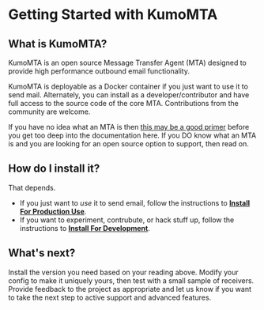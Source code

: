 # Getting Started with KumoMTA

## What is KumoMTA?

KumoMTA is an open source Message Transfer Agent (MTA) designed to provide high performance outbound email functionality. 

KumoMTA is deployable as a Docker container if you just want to use it to send mail.  Alternately, you can install as a developer/contributor and have full access to the source code of the core MTA.  Contributions from the community are welcome.

If you have no idea what an MTA is then [this may be a good primer](https://en.wikipedia.org/wiki/Message_transfer_agent) before you get too deep into the documentation here.  If you DO know what an MTA is and you are looking for an open source option to support, then read on.

## How do I install it?
That depends.  
 - If you just want to _use_ it to send email, follow the instructions to [**Install For Production Use**](./subs/install_for_production_use.md).
 - If you want to experiment, contrubute, or hack stuff up, follow the instructions to [**Install For Development**](./subs/install_for_development.md).

## What's next?
Install the version you need based on your reading above.  Modify your config to make it uniquely yours, then test with a small sample of receivers.
Provide feedback to the project as appropriate and let us know if you want to take the next step to active support and advanced features.